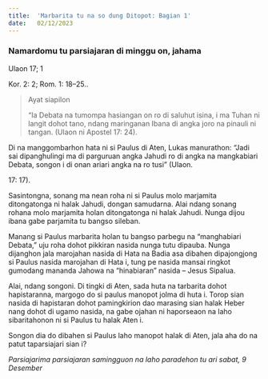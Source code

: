 ```yaml
---
title:  'Marbarita tu na so dung Ditopot: Bagian 1'
date:   02/12/2023
---
```


### Namardomu tu parsiajaran di minggu on, jahama
Ulaon 17; 1

Kor. 2: 2; Rom. 1: 18–25..

> <p>Ayat siapilon</p>
> “Ia Debata na tumompa hasiangan on ro di saluhut isina, i ma Tuhan ni langit dohot tano, ndang maringanan Ibana di angka joro na pinauli ni tangan. (Ulaon ni Apostel 17: 24).

Di na manggombarhon hata ni si Paulus di Aten, Lukas manurathon: “Jadi sai dipanghulingi ma di parguruan angka Jahudi ro di angka na mangkabiari Debata, songon i di onan ariari angka na ro tusi” (Ulaon.

17: 17).

Sasintongna, sonang ma nean roha ni si Paulus molo marjamita ditongatonga ni halak Jahudi, dongan samudarna. Alai ndang sonang rohana molo marjamita holan ditongatonga ni halak Jahudi. Nunga dijou ibana gabe parjamita tu bangso sileban.

Manang si Paulus marbarita holan tu bangso parbegu na “manghabiari Debata,” uju roha dohot pikkiran nasida nunga tutu dipauba. Nunga dijanghon jala marojahan nasida di Hata na Badia asa dibahen dipajongjong si Paulus nasida marojahan di Hata i, tung pe nasida mansai ringkot gumodang mananda Jahowa na “hinabiaran” nasida – Jesus Sipalua.

Alai, ndang songoni. Di tingki di Aten, sada huta na tarbarita dohot hapistaranna, margogo do si paulus manopot jolma di huta i. Torop sian nasida di hapistaran dohot pamingkirion dao marasing sian halak Heber nang dohot di ugamo nasida, na gabe ojahan ni haporseaon na laho sibaritahonon ni si Paulus tu halak Aten i.

Songon dia do dibahen si Paulus laho manopot halak di Aten, jala aha do na patut taparsiajari sian i?

_Parsiajarima parsiajaran samingguon na laho paradehon tu ari sabat, 9 Desember_